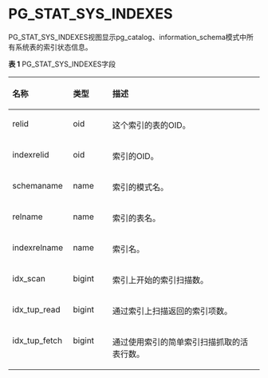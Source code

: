 # PG\_STAT\_SYS\_INDEXES

PG\_STAT\_SYS\_INDEXES视图显示pg\_catalog、information\_schema模式中所有系统表的索引状态信息。

**表 1**  PG\_STAT\_SYS\_INDEXES字段

<a name="zh-cn_topic_0283137691_zh-cn_topic_0237122451_zh-cn_topic_0059779068_t552010b487d34b5cb577e72709454957"></a>
<table><thead align="left"><tr id="zh-cn_topic_0283137691_zh-cn_topic_0237122451_zh-cn_topic_0059779068_r14b81a2983754a98b054e3fd79733a03"><th class="cellrowborder" valign="top" width="24.16%" id="mcps1.2.4.1.1"><p id="zh-cn_topic_0283137691_zh-cn_topic_0237122451_zh-cn_topic_0059779068_a9e5b5b3f4d6a48ad81555885c7e57870"><a name="zh-cn_topic_0283137691_zh-cn_topic_0237122451_zh-cn_topic_0059779068_a9e5b5b3f4d6a48ad81555885c7e57870"></a><a name="zh-cn_topic_0283137691_zh-cn_topic_0237122451_zh-cn_topic_0059779068_a9e5b5b3f4d6a48ad81555885c7e57870"></a>名称</p>
</th>
<th class="cellrowborder" valign="top" width="15.690000000000001%" id="mcps1.2.4.1.2"><p id="zh-cn_topic_0283137691_zh-cn_topic_0237122451_zh-cn_topic_0059779068_a5480981e54e748fca99cbf7eeba5541c"><a name="zh-cn_topic_0283137691_zh-cn_topic_0237122451_zh-cn_topic_0059779068_a5480981e54e748fca99cbf7eeba5541c"></a><a name="zh-cn_topic_0283137691_zh-cn_topic_0237122451_zh-cn_topic_0059779068_a5480981e54e748fca99cbf7eeba5541c"></a>类型</p>
</th>
<th class="cellrowborder" valign="top" width="60.150000000000006%" id="mcps1.2.4.1.3"><p id="zh-cn_topic_0283137691_zh-cn_topic_0237122451_zh-cn_topic_0059779068_ac52c0e512cba4937a76f7c6feb5b7dfd"><a name="zh-cn_topic_0283137691_zh-cn_topic_0237122451_zh-cn_topic_0059779068_ac52c0e512cba4937a76f7c6feb5b7dfd"></a><a name="zh-cn_topic_0283137691_zh-cn_topic_0237122451_zh-cn_topic_0059779068_ac52c0e512cba4937a76f7c6feb5b7dfd"></a>描述</p>
</th>
</tr>
</thead>
<tbody><tr id="zh-cn_topic_0283137691_zh-cn_topic_0237122451_zh-cn_topic_0059779068_r2f4c7829f3b742d4b29992bcdf9f16ca"><td class="cellrowborder" valign="top" width="24.16%" headers="mcps1.2.4.1.1 "><p id="zh-cn_topic_0283137691_zh-cn_topic_0237122451_zh-cn_topic_0059779068_a28c8ab007cae487696e1dbec96bb8fbd"><a name="zh-cn_topic_0283137691_zh-cn_topic_0237122451_zh-cn_topic_0059779068_a28c8ab007cae487696e1dbec96bb8fbd"></a><a name="zh-cn_topic_0283137691_zh-cn_topic_0237122451_zh-cn_topic_0059779068_a28c8ab007cae487696e1dbec96bb8fbd"></a>relid</p>
</td>
<td class="cellrowborder" valign="top" width="15.690000000000001%" headers="mcps1.2.4.1.2 "><p id="zh-cn_topic_0283137691_zh-cn_topic_0237122451_zh-cn_topic_0059779068_ae0aaa9c0c02e47f1b48c9a0763ea1e49"><a name="zh-cn_topic_0283137691_zh-cn_topic_0237122451_zh-cn_topic_0059779068_ae0aaa9c0c02e47f1b48c9a0763ea1e49"></a><a name="zh-cn_topic_0283137691_zh-cn_topic_0237122451_zh-cn_topic_0059779068_ae0aaa9c0c02e47f1b48c9a0763ea1e49"></a>oid</p>
</td>
<td class="cellrowborder" valign="top" width="60.150000000000006%" headers="mcps1.2.4.1.3 "><p id="zh-cn_topic_0283137691_zh-cn_topic_0237122451_zh-cn_topic_0059779068_a7e93399c4b984c65b97f7d741b0c191b"><a name="zh-cn_topic_0283137691_zh-cn_topic_0237122451_zh-cn_topic_0059779068_a7e93399c4b984c65b97f7d741b0c191b"></a><a name="zh-cn_topic_0283137691_zh-cn_topic_0237122451_zh-cn_topic_0059779068_a7e93399c4b984c65b97f7d741b0c191b"></a>这个索引的表的OID。</p>
</td>
</tr>
<tr id="zh-cn_topic_0283137691_zh-cn_topic_0237122451_zh-cn_topic_0059779068_r1e06451c9f4f4de89269148197b2bc18"><td class="cellrowborder" valign="top" width="24.16%" headers="mcps1.2.4.1.1 "><p id="zh-cn_topic_0283137691_zh-cn_topic_0237122451_zh-cn_topic_0059779068_acd09ccfccb484aa7a8c540ffb850fb77"><a name="zh-cn_topic_0283137691_zh-cn_topic_0237122451_zh-cn_topic_0059779068_acd09ccfccb484aa7a8c540ffb850fb77"></a><a name="zh-cn_topic_0283137691_zh-cn_topic_0237122451_zh-cn_topic_0059779068_acd09ccfccb484aa7a8c540ffb850fb77"></a>indexrelid</p>
</td>
<td class="cellrowborder" valign="top" width="15.690000000000001%" headers="mcps1.2.4.1.2 "><p id="zh-cn_topic_0283137691_zh-cn_topic_0237122451_zh-cn_topic_0059779068_a40ac1d4f55e148349e87c533666bd626"><a name="zh-cn_topic_0283137691_zh-cn_topic_0237122451_zh-cn_topic_0059779068_a40ac1d4f55e148349e87c533666bd626"></a><a name="zh-cn_topic_0283137691_zh-cn_topic_0237122451_zh-cn_topic_0059779068_a40ac1d4f55e148349e87c533666bd626"></a>oid</p>
</td>
<td class="cellrowborder" valign="top" width="60.150000000000006%" headers="mcps1.2.4.1.3 "><p id="zh-cn_topic_0283137691_zh-cn_topic_0237122451_zh-cn_topic_0059779068_afc86977563be4a819ab6780dfcf13675"><a name="zh-cn_topic_0283137691_zh-cn_topic_0237122451_zh-cn_topic_0059779068_afc86977563be4a819ab6780dfcf13675"></a><a name="zh-cn_topic_0283137691_zh-cn_topic_0237122451_zh-cn_topic_0059779068_afc86977563be4a819ab6780dfcf13675"></a>索引的OID。</p>
</td>
</tr>
<tr id="zh-cn_topic_0283137691_zh-cn_topic_0237122451_zh-cn_topic_0059779068_r94cff559fe864d30b70130e9464bd6d4"><td class="cellrowborder" valign="top" width="24.16%" headers="mcps1.2.4.1.1 "><p id="zh-cn_topic_0283137691_zh-cn_topic_0237122451_zh-cn_topic_0059779068_ace5e5743024941758527af2295284375"><a name="zh-cn_topic_0283137691_zh-cn_topic_0237122451_zh-cn_topic_0059779068_ace5e5743024941758527af2295284375"></a><a name="zh-cn_topic_0283137691_zh-cn_topic_0237122451_zh-cn_topic_0059779068_ace5e5743024941758527af2295284375"></a>schemaname</p>
</td>
<td class="cellrowborder" valign="top" width="15.690000000000001%" headers="mcps1.2.4.1.2 "><p id="zh-cn_topic_0283137691_zh-cn_topic_0237122451_zh-cn_topic_0059779068_a0902708823fc439186beee1aa7c12739"><a name="zh-cn_topic_0283137691_zh-cn_topic_0237122451_zh-cn_topic_0059779068_a0902708823fc439186beee1aa7c12739"></a><a name="zh-cn_topic_0283137691_zh-cn_topic_0237122451_zh-cn_topic_0059779068_a0902708823fc439186beee1aa7c12739"></a>name</p>
</td>
<td class="cellrowborder" valign="top" width="60.150000000000006%" headers="mcps1.2.4.1.3 "><p id="zh-cn_topic_0283137691_zh-cn_topic_0237122451_zh-cn_topic_0059779068_a447a16eaf739444684204f52ec978343"><a name="zh-cn_topic_0283137691_zh-cn_topic_0237122451_zh-cn_topic_0059779068_a447a16eaf739444684204f52ec978343"></a><a name="zh-cn_topic_0283137691_zh-cn_topic_0237122451_zh-cn_topic_0059779068_a447a16eaf739444684204f52ec978343"></a>索引的模式名。</p>
</td>
</tr>
<tr id="zh-cn_topic_0283137691_zh-cn_topic_0237122451_zh-cn_topic_0059779068_r98bec6aed7aa4d67839f2d14fe507996"><td class="cellrowborder" valign="top" width="24.16%" headers="mcps1.2.4.1.1 "><p id="zh-cn_topic_0283137691_zh-cn_topic_0237122451_zh-cn_topic_0059779068_a2374eb811cc349188cc0477c4e8a3f72"><a name="zh-cn_topic_0283137691_zh-cn_topic_0237122451_zh-cn_topic_0059779068_a2374eb811cc349188cc0477c4e8a3f72"></a><a name="zh-cn_topic_0283137691_zh-cn_topic_0237122451_zh-cn_topic_0059779068_a2374eb811cc349188cc0477c4e8a3f72"></a>relname</p>
</td>
<td class="cellrowborder" valign="top" width="15.690000000000001%" headers="mcps1.2.4.1.2 "><p id="zh-cn_topic_0283137691_zh-cn_topic_0237122451_zh-cn_topic_0059779068_a98cbca4237404d8e9f307593d6f38333"><a name="zh-cn_topic_0283137691_zh-cn_topic_0237122451_zh-cn_topic_0059779068_a98cbca4237404d8e9f307593d6f38333"></a><a name="zh-cn_topic_0283137691_zh-cn_topic_0237122451_zh-cn_topic_0059779068_a98cbca4237404d8e9f307593d6f38333"></a>name</p>
</td>
<td class="cellrowborder" valign="top" width="60.150000000000006%" headers="mcps1.2.4.1.3 "><p id="zh-cn_topic_0283137691_zh-cn_topic_0237122451_zh-cn_topic_0059779068_a1fda435b275440f6808a00a8d17d454f"><a name="zh-cn_topic_0283137691_zh-cn_topic_0237122451_zh-cn_topic_0059779068_a1fda435b275440f6808a00a8d17d454f"></a><a name="zh-cn_topic_0283137691_zh-cn_topic_0237122451_zh-cn_topic_0059779068_a1fda435b275440f6808a00a8d17d454f"></a>索引的表名。</p>
</td>
</tr>
<tr id="zh-cn_topic_0283137691_zh-cn_topic_0237122451_zh-cn_topic_0059779068_r94e41ad8fb144d68b9c5fd96918be29e"><td class="cellrowborder" valign="top" width="24.16%" headers="mcps1.2.4.1.1 "><p id="zh-cn_topic_0283137691_zh-cn_topic_0237122451_zh-cn_topic_0059779068_aaaac1e049b724778a67c930d47fa5416"><a name="zh-cn_topic_0283137691_zh-cn_topic_0237122451_zh-cn_topic_0059779068_aaaac1e049b724778a67c930d47fa5416"></a><a name="zh-cn_topic_0283137691_zh-cn_topic_0237122451_zh-cn_topic_0059779068_aaaac1e049b724778a67c930d47fa5416"></a>indexrelname</p>
</td>
<td class="cellrowborder" valign="top" width="15.690000000000001%" headers="mcps1.2.4.1.2 "><p id="zh-cn_topic_0283137691_zh-cn_topic_0237122451_zh-cn_topic_0059779068_a046eed780a30452cb3a45be5ac9d3262"><a name="zh-cn_topic_0283137691_zh-cn_topic_0237122451_zh-cn_topic_0059779068_a046eed780a30452cb3a45be5ac9d3262"></a><a name="zh-cn_topic_0283137691_zh-cn_topic_0237122451_zh-cn_topic_0059779068_a046eed780a30452cb3a45be5ac9d3262"></a>name</p>
</td>
<td class="cellrowborder" valign="top" width="60.150000000000006%" headers="mcps1.2.4.1.3 "><p id="zh-cn_topic_0283137691_zh-cn_topic_0237122451_zh-cn_topic_0059779068_ab62699bab6cd4d3e90d4cdf9db97c763"><a name="zh-cn_topic_0283137691_zh-cn_topic_0237122451_zh-cn_topic_0059779068_ab62699bab6cd4d3e90d4cdf9db97c763"></a><a name="zh-cn_topic_0283137691_zh-cn_topic_0237122451_zh-cn_topic_0059779068_ab62699bab6cd4d3e90d4cdf9db97c763"></a>索引名。</p>
</td>
</tr>
<tr id="zh-cn_topic_0283137691_zh-cn_topic_0237122451_zh-cn_topic_0059779068_r43528efb1bcb43d5b10e7059a5c653c7"><td class="cellrowborder" valign="top" width="24.16%" headers="mcps1.2.4.1.1 "><p id="zh-cn_topic_0283137691_zh-cn_topic_0237122451_zh-cn_topic_0059779068_a183ef6bf49534039b0cd687dc93c6ce4"><a name="zh-cn_topic_0283137691_zh-cn_topic_0237122451_zh-cn_topic_0059779068_a183ef6bf49534039b0cd687dc93c6ce4"></a><a name="zh-cn_topic_0283137691_zh-cn_topic_0237122451_zh-cn_topic_0059779068_a183ef6bf49534039b0cd687dc93c6ce4"></a>idx_scan</p>
</td>
<td class="cellrowborder" valign="top" width="15.690000000000001%" headers="mcps1.2.4.1.2 "><p id="zh-cn_topic_0283137691_zh-cn_topic_0237122451_zh-cn_topic_0059779068_a7e3162db2b00409a92779f4a604095cd"><a name="zh-cn_topic_0283137691_zh-cn_topic_0237122451_zh-cn_topic_0059779068_a7e3162db2b00409a92779f4a604095cd"></a><a name="zh-cn_topic_0283137691_zh-cn_topic_0237122451_zh-cn_topic_0059779068_a7e3162db2b00409a92779f4a604095cd"></a>bigint</p>
</td>
<td class="cellrowborder" valign="top" width="60.150000000000006%" headers="mcps1.2.4.1.3 "><p id="zh-cn_topic_0283137691_zh-cn_topic_0237122451_zh-cn_topic_0059779068_a24e2355a627643b2aa5bcc66436f2899"><a name="zh-cn_topic_0283137691_zh-cn_topic_0237122451_zh-cn_topic_0059779068_a24e2355a627643b2aa5bcc66436f2899"></a><a name="zh-cn_topic_0283137691_zh-cn_topic_0237122451_zh-cn_topic_0059779068_a24e2355a627643b2aa5bcc66436f2899"></a>索引上开始的索引扫描数。</p>
</td>
</tr>
<tr id="zh-cn_topic_0283137691_zh-cn_topic_0237122451_zh-cn_topic_0059779068_rbc9a6f7f47174125acf0e41329cef395"><td class="cellrowborder" valign="top" width="24.16%" headers="mcps1.2.4.1.1 "><p id="zh-cn_topic_0283137691_zh-cn_topic_0237122451_zh-cn_topic_0059779068_a40a07d443f624a3b8a7e2d1178609a34"><a name="zh-cn_topic_0283137691_zh-cn_topic_0237122451_zh-cn_topic_0059779068_a40a07d443f624a3b8a7e2d1178609a34"></a><a name="zh-cn_topic_0283137691_zh-cn_topic_0237122451_zh-cn_topic_0059779068_a40a07d443f624a3b8a7e2d1178609a34"></a>idx_tup_read</p>
</td>
<td class="cellrowborder" valign="top" width="15.690000000000001%" headers="mcps1.2.4.1.2 "><p id="zh-cn_topic_0283137691_zh-cn_topic_0237122451_zh-cn_topic_0059779068_a956523a3fb424abaa0c418db2dd876b1"><a name="zh-cn_topic_0283137691_zh-cn_topic_0237122451_zh-cn_topic_0059779068_a956523a3fb424abaa0c418db2dd876b1"></a><a name="zh-cn_topic_0283137691_zh-cn_topic_0237122451_zh-cn_topic_0059779068_a956523a3fb424abaa0c418db2dd876b1"></a>bigint</p>
</td>
<td class="cellrowborder" valign="top" width="60.150000000000006%" headers="mcps1.2.4.1.3 "><p id="zh-cn_topic_0283137691_zh-cn_topic_0237122451_zh-cn_topic_0059779068_a2fc3a286b8544671b8094853c4d964d0"><a name="zh-cn_topic_0283137691_zh-cn_topic_0237122451_zh-cn_topic_0059779068_a2fc3a286b8544671b8094853c4d964d0"></a><a name="zh-cn_topic_0283137691_zh-cn_topic_0237122451_zh-cn_topic_0059779068_a2fc3a286b8544671b8094853c4d964d0"></a>通过索引上扫描返回的索引项数。</p>
</td>
</tr>
<tr id="zh-cn_topic_0283137691_zh-cn_topic_0237122451_zh-cn_topic_0059779068_r49f9b75c935a450dae30d5a34076173b"><td class="cellrowborder" valign="top" width="24.16%" headers="mcps1.2.4.1.1 "><p id="zh-cn_topic_0283137691_zh-cn_topic_0237122451_zh-cn_topic_0059779068_a4781f85089804c79bac8b744bf712d14"><a name="zh-cn_topic_0283137691_zh-cn_topic_0237122451_zh-cn_topic_0059779068_a4781f85089804c79bac8b744bf712d14"></a><a name="zh-cn_topic_0283137691_zh-cn_topic_0237122451_zh-cn_topic_0059779068_a4781f85089804c79bac8b744bf712d14"></a>idx_tup_fetch</p>
</td>
<td class="cellrowborder" valign="top" width="15.690000000000001%" headers="mcps1.2.4.1.2 "><p id="zh-cn_topic_0283137691_zh-cn_topic_0237122451_zh-cn_topic_0059779068_a0387ce3eed37404992b0649ef680a6e3"><a name="zh-cn_topic_0283137691_zh-cn_topic_0237122451_zh-cn_topic_0059779068_a0387ce3eed37404992b0649ef680a6e3"></a><a name="zh-cn_topic_0283137691_zh-cn_topic_0237122451_zh-cn_topic_0059779068_a0387ce3eed37404992b0649ef680a6e3"></a>bigint</p>
</td>
<td class="cellrowborder" valign="top" width="60.150000000000006%" headers="mcps1.2.4.1.3 "><p id="zh-cn_topic_0283137691_zh-cn_topic_0237122451_zh-cn_topic_0059779068_ac139ff3511f04034860e06bae1cdfaf7"><a name="zh-cn_topic_0283137691_zh-cn_topic_0237122451_zh-cn_topic_0059779068_ac139ff3511f04034860e06bae1cdfaf7"></a><a name="zh-cn_topic_0283137691_zh-cn_topic_0237122451_zh-cn_topic_0059779068_ac139ff3511f04034860e06bae1cdfaf7"></a>通过使用索引的简单索引扫描抓取的活表行数。</p>
</td>
</tr>
</tbody>
</table>


